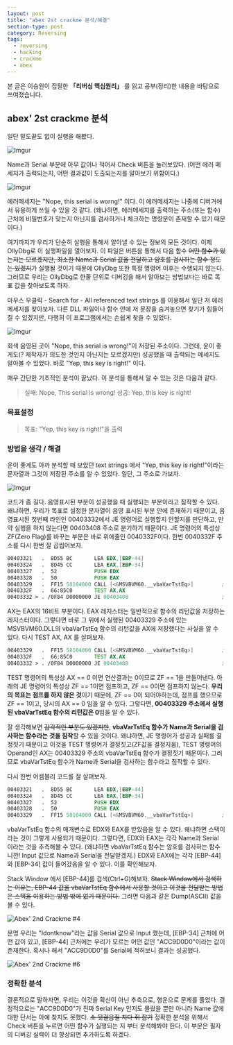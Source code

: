 ```yaml
---
layout: post
title: "abex 2st crackme 분석/해결"
section-type: post
category: Reversing
tags:
  - reversing
  - hacking
  - crackme
  - abex
---
```


본 글은 이승원이 집필한 **「리버싱 핵심원리」** 를 읽고 공부(정리)한 내용을 바탕으로 쓰여졌습니다.

## abex' 2st crackme 분석

일단 밑도끝도 없이 실행을 해봤다.

![Imgur](http://i.imgur.com/Q56LZNe.png)

Name과 Serial 부분에 아무 값이나 적어서 Check 버튼을 눌러보았다. (어떤 에러 메세지가 출력되는지, 어떤 결과값이 도출되는지를 알아보기 위함이다.)

![Imgur](http://i.imgur.com/gW5l3KZ.png)

에러메세지는 "Nope, this serial is worng!" 이다. 이 에러메세지는 나중에 디버거에서 유용하게 쓰일 수 있을 것 같다. (왜냐하면, 에러메세지를 출력하는 주소(또는 함수) 근처에 비밀번호가 맞는지 아닌지를 검사하거나 체크하는 명령문이 존재할 수 있기 때문이다.)

여기까지가 우리가 단순히 실행을 통해서 알아낼 수 있는 정보의 모든 것이다. 이제 OllyDbg로 이 실행파일을 열어보자. 이 파일은 버튼을 통해서 다음 함수 ~~어떤 함수가 있는지는 모르겠지만, 최소한 Name과 Serial 값을 전달하고 암호를 검사하는 함수 정도는 있겠지~~가 실행될 것이기 때문에 OllyDbg 또한 특정 명령어 이후는 수행되지 않는다. 그러므로 우리는 OllyDbg로 한줄 단위로 디버깅을 해서 알아보는 방법보다는 바로 목표 값을 찾아보도록 하자.

마우스 우클릭 - Search for - All referenced text strings 를 이용해서 일단 저 에러메세지를 찾아보자. 다른 DLL 파일이나 함수 안에 저 문장을 숨겨놓으면 찾기가 힘들어질 수 있겠지만, 다행히 이 프로그램에서는 손쉽게 찾을 수 있었다.

![Imgur](http://i.imgur.com/rZhEIhW.png)

회색 음영된 곳이 "Nope, this serial is wrong!"이 저장된 주소이다. 그런데, 운이 좋게도(? 제작자가 의도한 것인지 아닌지는 모르겠지만) 성공했을 때 출력되는 메세지도 알아볼 수 있었다. 바로 "Yep, this key is right!" 이다.

매우 간단한 기초적인 분석이 끝났다. 이 분석을 통해서 알 수 있는 것은 다음과 같다.

> 실패: Nope, This serial is wrong!
> 성공: Yep, this key is right!

### 목표설정

> 목표: "Yep, this key is right!"을 출력

### 방법을 생각 / 해결

운이 좋게도 아까 분석할 때 보았던 text strings 에서 "Yep, this key is right!"이라는 문자열과 그것이 저장된 주소를 알 수 있었다. 일단, 그 주소로 가보자.

![Imgur](http://i.imgur.com/BqfDekH.png)

코드가 좀 길다. 음영표시된 부분이 성공했을 때 실행되는 부분이라고 짐작할 수 있다. 왜냐하면, 우리가 목표로 설정한 문자열이 음영 표시된 부분 안에 존재하기 때문이고, 음영표시된 첫번째 라인인 00403332에서 JE 명령어로 실행할지 안할지를 판단하고, 만약 실행을 하지 않는다면 00403408 주소로 분기하기 때문이다. JE 명령어의 특성상 ZF(Zero Flag)를 바꾸는 부분은 바로 위에줄인 0040332F이다. 한번 0040332F 주소를 다시 한번 잘 곱씹어보자.

```asm
00403321   .  8D55 BC       LEA EDX,[EBP-44]
00403324   .  8D45 CC       LEA EAX,[EBP-34]
00403327   .  52            PUSH EDX
00403328   .  50            PUSH EAX
00403329   .  FF15 58104000 CALL [<&MSVBVM60.__vbaVarTstEq>]         ;  MSVBVM60.__vbaVarTstEq
0040332F   .  66:85C0       TEST AX,AX
00403332 > . /0F84 D0000000 JE 00403408                              ;  Check password
```

AX는 EAX의 16비트 부분이다. EAX 레지스터는 일반적으로 함수의 리턴값을 저장하는 레지스터이다. 그렇다면 바로 그 위에서 실행된 00403329 주소에 있는 MSVBVM60.DLL의 vbaVarTstEq 함수의 리턴값을 AX에 저장했다는 사실을 알 수 있다. 다시 TEST AX, AX 를 살펴보자.

```asm
00403329   .  FF15 58104000 CALL [<&MSVBVM60.__vbaVarTstEq>]         ;  MSVBVM60.__vbaVarTstEq
0040332F   .  66:85C0       TEST AX,AX
00403332 > . /0F84 D0000000 JE 00403408                              ;  Check password
```

TEST 명령어의 특성상 AX == 0 이면 연산결과는 0이므로 ZF == 1을 만들어낸다. 아래의 JE 명령어의 특성상 ZF == 1이면 점프하고, ZF == 0이면 점프하지 않는다. **우리의 목표는 점프를 하지 않은 것**이기 때문에, ZF == 0이 되어야하는데, 점프를 했으므로 ZF == 1이고, 당시의 AX == 0 임을 알 수 있다. 그렇다면, **00403329 주소에서 실행된 vbaVarTstEq 함수의 리턴값은 0**임을 알 수 있다.

잘 생각해보면 ~~감각적인 부분도 있겠지만~~, **vbaVarTstEq 함수가 Name과 Serial을 검사하는 함수라는 것을 짐작**할 수 있을 것이다. 왜냐하면, JE 명령어가 성공과 실패를 결정짓기 때문이고 이것을 TEST 명령어가 결정짓고(ZF값을 결정지음), TEST 명령어의 Operand인 AX는 00403329 주소의 vbaVarTstEq 함수가 결정짓기 때문이다. 그러므로 vbaVarTstEq 함수가 Name과 Serial을 검사하는 함수라고 짐작할 수 있다.

다시 한번 어셈블리 코드를 잘 살펴보자.

```asm
00403321   .  8D55 BC       LEA EDX,[EBP-44]
00403324   .  8D45 CC       LEA EAX,[EBP-34]
00403327   .  52            PUSH EDX
00403328   .  50            PUSH EAX
00403329   .  FF15 58104000 CALL [<&MSVBVM60.__vbaVarTstEq>]         ;  MSVBVM60.__vbaVarTstEq
```

vbaVarTstEq 함수의 매개변수로 EDX와 EAX를 받았음을 알 수 있다. 왜냐하면 스택이라는 것이 그렇게 사용되기 때문이다. 그렇다면, EDX와 EAX는 각각 Name과 Serial 이라는 것을 추측해볼 수 있다. (왜냐하면 vbaVarTstEq 함수는 암호를 검사하는 함수니깐! Input 값으로 Name과 Serial을 전달받겠지.) EDX와 EAX에는 각각 \[EBP-44\]와 \[EBP-34\] 값이 들어갔음을 알 수 있다. 이를 확인해보자.

Stack Window 에서 \[EBP-44\]를 검색(Ctrl+G)해보자. ~~Stack Window에서 검색하는 이유는, EBP-44 값을 vbaVarTstEq 함수에서 사용할 것이고 이것을 전달받는 방법은 스택을 이용하는 방법 밖에 없기 때문이다.~~ 그러면 다음과 같은 Dump(ASCII) 값을 볼 수 있다.

![Abex' 2nd Crackme #4](http://i.imgur.com/ODL0cz8.png)

분명 우리는 "Idontknow"라는 값을 Serial 값으로 Input 했는데, \[EBP-34\] 근처에 어떤 값이 있고, \[EBP-44\] 근처에는 우리가 모르는 어떤 값인 "ACC9D0D0"이라는 값이 존재한다. 혹시나 해서 "ACC9D0D0"를 Serial에 적허보니 결과는 성공했다.

![Abex' 2nd Crackme #6](http://i.imgur.com/N4AZebT.png)

### 정확한 분석

결론적으로 말하자면, 우리는 이것을 확신이 아닌 추측으로, 행운으로 문제를 풀었다. 결정적으로는 "ACC9D0D0"가 진짜 Serial Key 인지도 몰랐을 뿐만 아니라 Name 값에 대한 단서는 아예 찾지도 못했다. ~~소 뒷걸음질 치다 쥐 잡기~~ 정확한 분석을 위해서 Check 버튼을 누르면 어떤 함수가 실행되는 지 부터 분석해봐야 한다. 이 부분은 필자의 디버깅 실력이 더 향상되면 추가하도록 하겠다.
